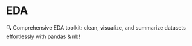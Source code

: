 # EDA
🔍 Comprehensive EDA toolkit: clean, visualize, and summarize datasets effortlessly with pandas &amp; nb!
